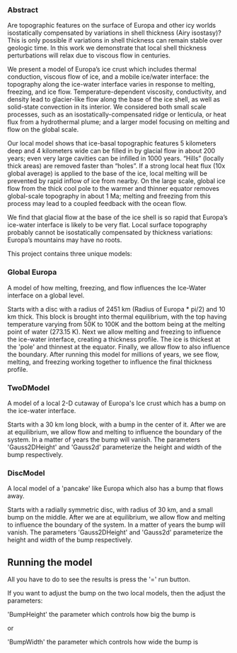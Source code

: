 <h3> Abstract </h3> 
Are topographic features on the surface of Europa and other icy worlds isostatically compensated by variations in shell thickness (Airy isostasy)? This is only possible if variations in shell thickness can remain stable over geologic time. In this work we demonstrate that local shell thickness perturbations will relax due to viscous flow in centuries.

We present a model of Europa’s ice crust which includes thermal conduction, viscous flow of ice, and a mobile ice/water interface: the topography along the ice-water interface varies in response to melting, freezing, and ice flow. Temperature-dependent viscosity, conductivity, and density lead to glacier-like flow along the base of the ice shell, as well as solid-state convection in its interior. We considered both small scale processes, such as an isostatically-compensated ridge or lenticula, or heat flux from a hydrothermal plume; and a larger model focusing on melting and flow on the global scale.

Our local model shows that ice-basal topographic features 5 kilometers deep and 4 kilometers wide can be filled in by glacial flow in about 200 years; even very large cavities can be infilled in 1000 years. “Hills” (locally thick areas) are removed faster than “holes”. If a strong local heat flux (10x global average) is applied to the base of the ice, local melting will be prevented by rapid inflow of ice from nearby. On the large scale, global ice flow from the thick cool pole to the warmer and thinner equator removes global-scale topography in about 1 Ma; melting and freezing from this process may lead to a coupled feedback with the ocean flow.

We find that glacial flow at the base of the ice shell is so rapid that Europa’s ice-water interface is likely to be very flat. Local surface topography probably cannot be isostatically compensated by thickness variations: Europa’s mountains may have no roots.


 This project contains three unique models:
 
 <h3> Global Europa </h3>
 A model of how melting, freezing, and flow influences the Ice-Water interface on a global level. 
 
 Starts with a disc with a radius of 2451 km (Radius of Europa * pi/2) and 10 km thick. This block is brought into thermal equilibrium, with the top having temperature varying from 50K to 100K and the bottom being at the melting point of water (273.15 K).
 Next we allow melting and freezing to influence the ice-water interface, creating a thickness profile. The ice is thickest at the 'pole' and thinnest at the equator.
  Finally, we allow flow to also influence the boundary. After running this model for millions of years, we see flow, melting, and freezing working together to influence the final thickness profile. 
 
 <h3> TwoDModel </h3>
 A model of a local 2-D cutaway of Europa's Ice crust which has a bump on the ice-water interface.
 
 Starts with a 30 km long block, with a bump in the center of it. After we are at equilibrium, we allow flow and melting to influence the boundary of the system. In a matter of years the bump will vanish. The parameters 'Gauss2DHeight' and 'Gauss2d' parameterize the height and width of the bump respectively.
 
 <h3> DiscModel </h3>
 A local model of a 'pancake' like Europa which also has a bump that flows away.
 
 Starts with a radially symmetric disc, with radius of 30 km, and a small bump on the middle. After we are at equilibrium, we allow flow and melting to influence the boundary of the system. In a matter of years the bump will vanish. The parameters 'Gauss2DHeight' and 'Gauss2d' parameterize the height and width of the bump respectively.
 
 <h2> Running the model </h2>
 
 All you have to do to see the results is press the '=' run button.
 
 If you want to adjust the bump on the two local models, then the adjust the parameters:
 
 'BumpHeight' the parameter which controls how  big the bump is
 
 or
 
 'BumpWidth' the parameter which controls how wide the bump is
 
